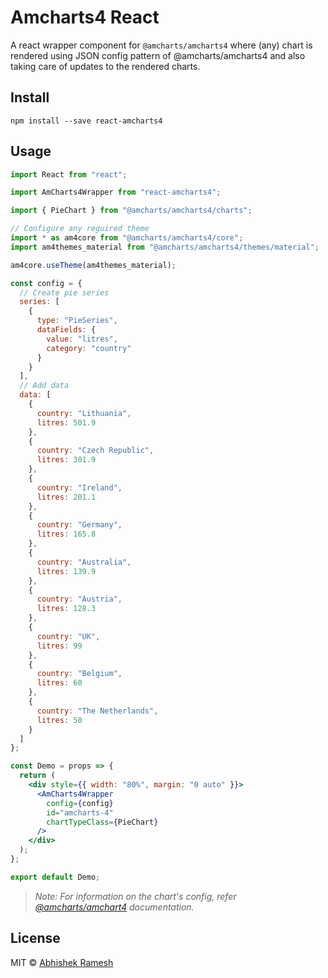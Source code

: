 # Amcharts4 React

A react wrapper component for `@amcharts/amcharts4` where (any) chart is rendered using JSON config pattern of @amcharts/amcharts4 and also taking care of updates to the rendered charts.

## Install

```
npm install --save react-amcharts4
```

## Usage

```jsx
import React from "react";

import AmCharts4Wrapper from "react-amcharts4";

import { PieChart } from "@amcharts/amcharts4/charts";

// Configure any reguired theme
import * as am4core from "@amcharts/amcharts4/core";
import am4themes_material from "@amcharts/amcharts4/themes/material";

am4core.useTheme(am4themes_material);

const config = {
  // Create pie series
  series: [
    {
      type: "PieSeries",
      dataFields: {
        value: "litres",
        category: "country"
      }
    }
  ],
  // Add data
  data: [
    {
      country: "Lithuania",
      litres: 501.9
    },
    {
      country: "Czech Republic",
      litres: 301.9
    },
    {
      country: "Ireland",
      litres: 201.1
    },
    {
      country: "Germany",
      litres: 165.8
    },
    {
      country: "Australia",
      litres: 139.9
    },
    {
      country: "Austria",
      litres: 128.3
    },
    {
      country: "UK",
      litres: 99
    },
    {
      country: "Belgium",
      litres: 60
    },
    {
      country: "The Netherlands",
      litres: 50
    }
  ]
};

const Demo = props => {
  return (
    <div style={{ width: "80%", margin: "0 auto" }}>
      <AmCharts4Wrapper
        config={config}
        id="amcharts-4"
        chartTypeClass={PieChart}
      />
    </div>
  );
};

export default Demo;
```

> _Note: For information on the chart's config, refer [@amcharts/amchart4](https://www.amcharts.com) documentation._

## License

MIT © [Abhishek Ramesh](https://github.com/abhiisheek)
